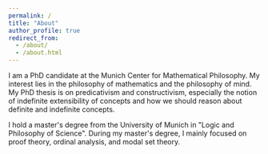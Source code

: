 ```yaml
---
permalink: /
title: "About"
author_profile: true
redirect_from: 
  - /about/
  - /about.html
---
```


I am a PhD candidate at the Munich Center for Mathematical Philosophy. My interest lies in the philosophy of mathematics and the philosophy of mind. My PhD thesis is on predicativism and constructivism, especially the notion of indefinite extensibility of concepts and how we should reason about definite and indefinite concepts. 

I hold a master's degree from the University of Munich in "Logic and Philosophy of Science". During my master's degree, I mainly focused on proof theory, ordinal analysis, and modal set theory. 


